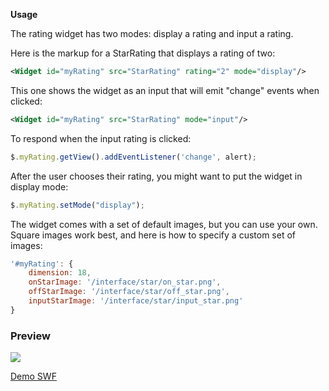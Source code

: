 **Usage**

The rating widget has two modes: display a rating and input a rating.

Here is the markup for a StarRating that displays a rating of two:

```xml
<Widget id="myRating" src="StarRating" rating="2" mode="display"/>
```

This one shows the widget as an input that will emit "change" events when clicked:

```xml
<Widget id="myRating" src="StarRating" mode="input"/>
```

To respond when the input rating is clicked:

```javascript
$.myRating.getView().addEventListener('change', alert);
```

After the user chooses their rating, you might want to put the widget in display mode:
```javascript
$.myRating.setMode("display");
```


The widget comes with a set of default images, but you can use your own. Square images work best, and here is how to specify a custom set of images:

```javascript
'#myRating': {
	dimension: 18,
	onStarImage: '/interface/star/on_star.png',
	offStarImage: '/interface/star/off_star.png',
	inputStarImage: '/interface/star/input_star.png'
}
```
### Preview
<img src="http://nirajmaharjan.com.np/remote/rating.png"/>

<a href="http://nirajmaharjan.com.np/remote/rating-alloy-plugin.swf">Demo SWF</a>
